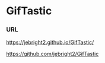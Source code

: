 # GifTastic

### URL
https://jebright2.github.io/GifTastic/

https://github.com/jebright2/GifTastic
